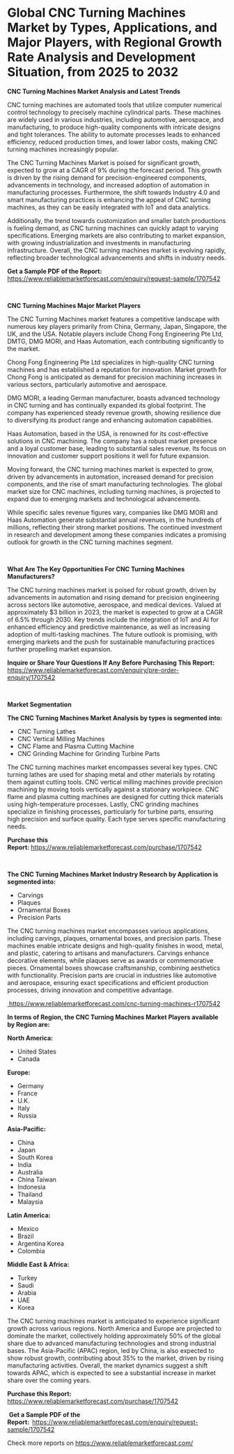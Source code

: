 <p><h1>Global CNC Turning Machines Market by Types, Applications, and Major Players, with Regional Growth Rate Analysis and Development Situation, from 2025 to 2032</h1></p><p><strong>CNC Turning Machines Market Analysis and Latest Trends</strong></p>
<p><p>CNC turning machines are automated tools that utilize computer numerical control technology to precisely machine cylindrical parts. These machines are widely used in various industries, including automotive, aerospace, and manufacturing, to produce high-quality components with intricate designs and tight tolerances. The ability to automate processes leads to enhanced efficiency, reduced production times, and lower labor costs, making CNC turning machines increasingly popular.</p><p>The CNC Turning Machines Market is poised for significant growth, expected to grow at a CAGR of 9% during the forecast period. This growth is driven by the rising demand for precision-engineered components, advancements in technology, and increased adoption of automation in manufacturing processes. Furthermore, the shift towards Industry 4.0 and smart manufacturing practices is enhancing the appeal of CNC turning machines, as they can be easily integrated with IoT and data analytics.</p><p>Additionally, the trend towards customization and smaller batch productions is fueling demand, as CNC turning machines can quickly adapt to varying specifications. Emerging markets are also contributing to market expansion, with growing industrialization and investments in manufacturing infrastructure. Overall, the CNC turning machines market is evolving rapidly, reflecting broader technological advancements and shifts in industry needs.</p></p>
<p><strong>Get a Sample PDF of the Report:&nbsp;</strong> <a href="https://www.reliablemarketforecast.com/enquiry/request-sample/1707542?utm_campaign=2482&utm_medium=2&utm_source=Github&utm_content=ia&utm_term=19022025&utm_id=cnc-turning-machines">https://www.reliablemarketforecast.com/enquiry/request-sample/1707542</a></p>
<p>&nbsp;</p>
<p><strong>CNC Turning Machines Major Market Players</strong></p>
<p><p>The CNC Turning Machines market features a competitive landscape with numerous key players primarily from China, Germany, Japan, Singapore, the UK, and the USA. Notable players include Chong Fong Engineering Pte Ltd, DMTG, DMG MORI, and Haas Automation, each contributing significantly to the market.</p><p>Chong Fong Engineering Pte Ltd specializes in high-quality CNC turning machines and has established a reputation for innovation. Market growth for Chong Fong is anticipated as demand for precision machining increases in various sectors, particularly automotive and aerospace.</p><p>DMG MORI, a leading German manufacturer, boasts advanced technology in CNC turning and has continually expanded its global footprint. The company has experienced steady revenue growth, showing resilience due to diversifying its product range and enhancing automation capabilities. </p><p>Haas Automation, based in the USA, is renowned for its cost-effective solutions in CNC machining. The company has a robust market presence and a loyal customer base, leading to substantial sales revenue. Its focus on innovation and customer support positions it well for future expansion.</p><p>Moving forward, the CNC turning machines market is expected to grow, driven by advancements in automation, increased demand for precision components, and the rise of smart manufacturing technologies. The global market size for CNC machines, including turning machines, is projected to expand due to emerging markets and technological advancements.</p><p>While specific sales revenue figures vary, companies like DMG MORI and Haas Automation generate substantial annual revenues, in the hundreds of millions, reflecting their strong market positions. The continued investment in research and development among these companies indicates a promising outlook for growth in the CNC turning machines segment.</p></p>
<p>&nbsp;</p>
<p><strong>What Are The Key Opportunities For CNC Turning Machines Manufacturers?</strong></p>
<p><p>The CNC turning machines market is poised for robust growth, driven by advancements in automation and rising demand for precision engineering across sectors like automotive, aerospace, and medical devices. Valued at approximately $3 billion in 2023, the market is expected to grow at a CAGR of 6.5% through 2030. Key trends include the integration of IoT and AI for enhanced efficiency and predictive maintenance, as well as increasing adoption of multi-tasking machines. The future outlook is promising, with emerging markets and the push for sustainable manufacturing practices further propelling market expansion.</p></p>
<p><strong>Inquire or Share Your Questions If Any Before Purchasing This Report:</strong> <a href="https://www.reliablemarketforecast.com/enquiry/pre-order-enquiry/1707542?utm_campaign=2482&utm_medium=2&utm_source=Github&utm_content=ia&utm_term=19022025&utm_id=cnc-turning-machines">https://www.reliablemarketforecast.com/enquiry/pre-order-enquiry/1707542</a></p>
<p>&nbsp;</p>
<p><strong>Market Segmentation</strong></p>
<p><strong>The CNC Turning Machines Market Analysis by types is segmented into:</strong></p>
<p><ul><li>CNC Turning Lathes</li><li>CNC Vertical Milling Machines</li><li>CNC Flame and Plasma Cutting Machine</li><li>CNC Grinding Machine for Grinding Turbine Parts</li></ul></p>
<p><p>The CNC turning machines market encompasses several key types. CNC turning lathes are used for shaping metal and other materials by rotating them against cutting tools. CNC vertical milling machines provide precision machining by moving tools vertically against a stationary workpiece. CNC flame and plasma cutting machines are designed for cutting thick materials using high-temperature processes. Lastly, CNC grinding machines specialize in finishing processes, particularly for turbine parts, ensuring high precision and surface quality. Each type serves specific manufacturing needs.</p></p>
<p><strong>Purchase this Report:&nbsp;</strong><a href="https://www.reliablemarketforecast.com/purchase/1707542?utm_campaign=2482&utm_medium=2&utm_source=Github&utm_content=ia&utm_term=19022025&utm_id=cnc-turning-machines">https://www.reliablemarketforecast.com/purchase/1707542</a></p>
<p>&nbsp;</p>
<p><strong>The CNC Turning Machines Market Industry Research by Application is segmented into:</strong></p>
<p><ul><li>Carvings</li><li>Plaques</li><li>Ornamental Boxes</li><li>Precision Parts</li></ul></p>
<p><p>The CNC turning machines market encompasses various applications, including carvings, plaques, ornamental boxes, and precision parts. These machines enable intricate designs and high-quality finishes in wood, metal, and plastic, catering to artisans and manufacturers. Carvings enhance decorative elements, while plaques serve as awards or commemorative pieces. Ornamental boxes showcase craftsmanship, combining aesthetics with functionality. Precision parts are crucial in industries like automotive and aerospace, ensuring exact specifications and efficient production processes, driving innovation and competitive advantage.</p></p>
<p><a href="https://www.reliablemarketforecast.com/cnc-turning-machines-r1707542?utm_campaign=2482&utm_medium=2&utm_source=Github&utm_content=ia&utm_term=19022025&utm_id=cnc-turning-machines">&nbsp;https://www.reliablemarketforecast.com/cnc-turning-machines-r1707542</a></p>
<p><strong>In terms of Region, the CNC Turning Machines Market Players available by Region are:</strong></p>
<p>
    <p> <strong> North America: </strong>
        <ul>
            <li>United States</li>
            <li>Canada</li>
        </ul>
        </p> 
    <p> <strong> Europe: </strong>
        <ul>
            <li>Germany</li>
            <li>France</li>
            <li>U.K.</li>
            <li>Italy</li>
            <li>Russia</li>
        </ul>
        </p> 
    <p> <strong> Asia-Pacific: </strong>
        <ul>
            <li>China</li>
            <li>Japan</li>
            <li>South Korea</li>
            <li>India</li>
            <li>Australia</li>
            <li>China Taiwan</li>
            <li>Indonesia</li>
            <li>Thailand</li>
            <li>Malaysia</li>
        </ul>
        </p> 
    <p> <strong> Latin America: </strong>
        <ul>
            <li>Mexico</li>
            <li>Brazil</li>
            <li>Argentina Korea</li>
            <li>Colombia</li>
        </ul>
        </p> 
    <p> <strong> Middle East & Africa: </strong>
        <ul>
            <li>Turkey</li>
            <li>Saudi</li>
            <li>Arabia</li>
            <li>UAE</li>
            <li>Korea</li>
        </ul>
    </p>
    </p>
<p><p>The CNC turning machines market is anticipated to experience significant growth across various regions. North America and Europe are projected to dominate the market, collectively holding approximately 50% of the global share due to advanced manufacturing technologies and strong industrial bases. The Asia-Pacific (APAC) region, led by China, is also expected to show robust growth, contributing about 35% to the market, driven by rising manufacturing activities. Overall, the market dynamics suggest a shift towards APAC, which is expected to see a substantial increase in market share over the coming years.</p></p>
<p><strong>Purchase this Report: </strong><a href="https://www.reliablemarketforecast.com/purchase/1707542?utm_campaign=2482&utm_medium=2&utm_source=Github&utm_content=ia&utm_term=19022025&utm_id=cnc-turning-machines">https://www.reliablemarketforecast.com/purchase/1707542</a></p>
<p>&nbsp;<strong>Get a Sample PDF of the Report:&nbsp;&nbsp;</strong><a href="https://www.reliablemarketforecast.com/enquiry/request-sample/1707542?utm_campaign=2482&utm_medium=2&utm_source=Github&utm_content=ia&utm_term=19022025&utm_id=cnc-turning-machines">https://www.reliablemarketforecast.com/enquiry/request-sample/1707542</a></p>
<p><strong></strong></p>
<p>Check more reports on <a href="https://www.reliablemarketforecast.com/?utm_campaign=2482&utm_medium=2&utm_source=Github&utm_content=ia&utm_term=19022025&utm_id=cnc-turning-machines">https://www.reliablemarketforecast.com/</a></p>